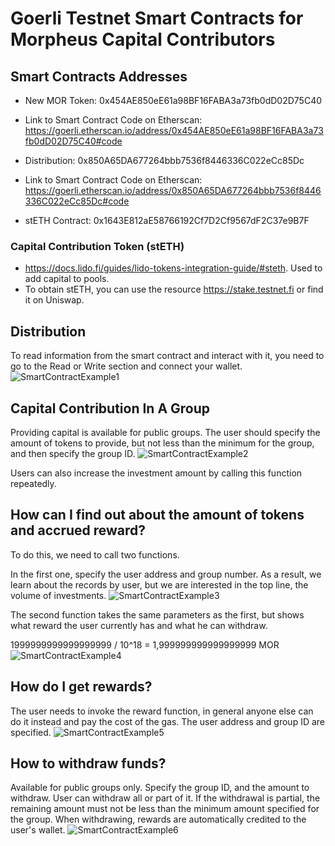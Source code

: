 # Goerli Testnet Smart Contracts for Morpheus Capital Contributors

## Smart Contracts Addresses
- New MOR Token: 0x454AE850eE61a98BF16FABA3a73fb0dD02D75C40 
- Link to Smart Contract Code on Etherscan: https://goerli.etherscan.io/address/0x454AE850eE61a98BF16FABA3a73fb0dD02D75C40#code

- Distribution: 0x850A65DA677264bbb7536f8446336C022eCc85Dc
- Link to Smart Contract Code on Etherscan: https://goerli.etherscan.io/address/0x850A65DA677264bbb7536f8446336C022eCc85Dc#code

- stETH Contract: 0x1643E812aE58766192Cf7D2Cf9567dF2C37e9B7F 

### Capital Contribution Token (stETH)
- https://docs.lido.fi/guides/lido-tokens-integration-guide/#steth. Used to add capital to pools.
- To obtain stETH, you can use the resource https://stake.testnet.fi or find it on Uniswap.

## Distribution
To read information from the smart contract and interact with it, you need to go to the Read or Write section and connect your wallet.
![SmartContractExample1](https://github.com/MorpheusAIs/Morpheus/assets/1563345/739127b8-0a44-4112-94d9-2670442b9c09)

## Capital Contribution In A Group
Providing capital is available for public groups. 
The user should specify the amount of tokens to provide, but not less than the minimum for the group, and then specify the group ID.
![SmartContractExample2](https://github.com/MorpheusAIs/Morpheus/assets/1563345/972f94fb-1dc0-4d46-bddd-37cd92e27b5d)

Users can also increase the investment amount by calling this function repeatedly.

## How can I find out about the amount of tokens and accrued reward?
To do this, we need to call two functions.

In the first one, specify the user address and group number. As a result, we learn about the records by user, but we are interested in the top line, the volume of investments.
![SmartContractExample3](https://github.com/MorpheusAIs/Morpheus/assets/1563345/8137496d-cb1d-40c0-9b0b-1c9675241659)

The second function takes the same parameters as the first, but shows what reward the user currently has and what he can withdraw.

1999999999999999999 / 10^18 = 1,999999999999999999 MOR
![SmartContractExample4](https://github.com/MorpheusAIs/Morpheus/assets/1563345/ecbfa14d-c0ec-4f50-93de-c642b6cab041)

## How do I get rewards?
The user needs to invoke the reward function, in general anyone else can do it instead and pay the cost of the gas.
The user address and group ID are specified.
![SmartContractExample5](https://github.com/MorpheusAIs/Morpheus/assets/1563345/53db8ba8-62f6-43e3-8602-7774691f496d)

## How to withdraw funds?
Available for public groups only. Specify the group ID, and the amount to withdraw. User can withdraw all or part of it. If the withdrawal is partial, the remaining amount must not be less than the minimum amount specified for the group.
When withdrawing, rewards are automatically credited to the user's wallet.
![SmartContractExample6](https://github.com/MorpheusAIs/Morpheus/assets/1563345/89c4e407-d53c-4c37-9ffd-fe42dff00ce0)
